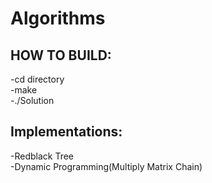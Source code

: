 # Algorithms
## HOW TO BUILD:
-cd directory  
-make  
-./Solution  

## Implementations:
-Redblack Tree  
-Dynamic Programming(Multiply Matrix Chain)  


